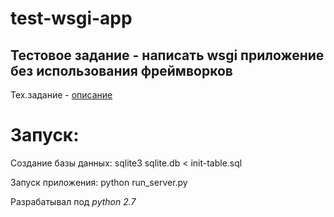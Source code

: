 # test-wsgi-app
Тестовое задание - написать wsgi приложение без использования фреймворков
---

Тех.задание - [описание](https://github.com/hairetdin/test-wsgi-app/blob/master/doc/%D1%82%D0%B5%D1%81%D1%82%D0%BE%D0%B2%D0%BE%D0%B5%20%D0%B7%D0%B0%D0%B4%D0%B0%D0%BD%D0%B8%D0%B5%20web3.odt)

Запуск:
=======

Создание базы данных:
    sqlite3 sqlite.db < init-table.sql

Запуск приложения:
    python run_server.py

Разрабатывал под *python 2.7*
